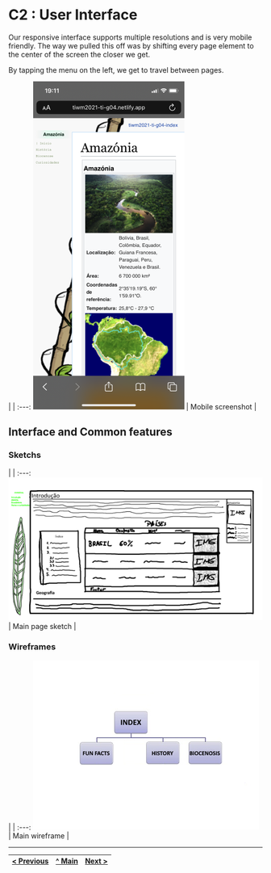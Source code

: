# C2 : User Interface

Our responsive interface supports multiple resolutions and is very mobile friendly. The way we pulled this off was by shifting every page element to the center of the screen the closer we get.

By tapping the menu on the left, we get to travel between pages.

| |
:---:
![Mobile screenshot](images/mobile_screenshoto.png) |
Mobile screenshot |


## Interface and Common features

### Sketchs

| |
:---:
![Main page sketch](images/sketch_300p.png) |
Main page sketch |


### Wireframes

| |
:---:
![Main wireframe](images/image01.png) |
Main wireframe |




---
[< Previous](c1.md) | [^ Main](../../../) | [Next >](c3.md)
:--- | :---: | ---: 
